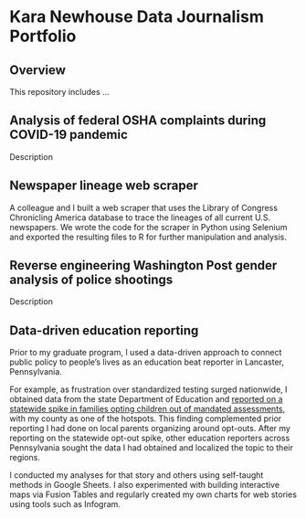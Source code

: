 # Kara Newhouse Data Journalism Portfolio
## Overview
This repository includes ...

## Analysis of federal OSHA complaints during COVID-19 pandemic
Description

## Newspaper lineage web scraper
A colleague and I built a web scraper that uses the Library of Congress Chronicling America database to trace the lineages of all current U.S. newspapers. We wrote the code for the scraper in Python using Selenium and exported the resulting files to R for further manipulation and analysis.

## Reverse engineering Washington Post gender analysis of police shootings
Description

## Data-driven education reporting
<p>Prior to my graduate program, I used a data-driven approach to connect public policy to people’s lives as an education beat reporter in Lancaster, Pennsylvania.</p>
<p>For example, as frustration over standardized testing surged nationwide, I obtained data from the state Department of Education and <a href="https://lancasteronline.com/news/local/skipping-the-tests-pennsylvania-opt-out-numbers-doubled-last-year/article_f67ad248-b2e9-11e4-80ec-3fec00371a7d.html">reported on a statewide spike in families opting children out of mandated assessments</a>, with my county as one of the hotspots. This finding complemented prior reporting I had done on local parents organizing around opt-outs. After my reporting on the statewide opt-out spike, other education reporters across Pennsylvania sought the data I had obtained and localized the topic to their regions.</p>
<p>I conducted my analyses for that story and others using self-taught methods in Google Sheets. I also experimented with building interactive maps via Fusion Tables and regularly created my own charts for web stories using tools such as Infogram.</p>
